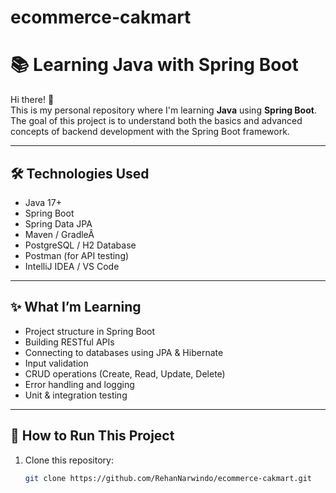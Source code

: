 # ecommerce-cakmart

# 📚 Learning Java with Spring Boot

Hi there! 👋  
This is my personal repository where I'm learning **Java** using **Spring Boot**. The goal of this project is to understand both the basics and advanced concepts of backend development with the Spring Boot framework.

---

## 🛠 Technologies Used

- Java 17+
- Spring Boot
- Spring Data JPA
- Maven / GradleÂ
- PostgreSQL / H2 Database
- Postman (for API testing)
- IntelliJ IDEA / VS Code

---

## ✨ What I’m Learning

- Project structure in Spring Boot
- Building RESTful APIs
- Connecting to databases using JPA & Hibernate
- Input validation
- CRUD operations (Create, Read, Update, Delete)
- Error handling and logging
- Unit & integration testing

---

## 🚀 How to Run This Project

1. Clone this repository:
   ```bash
   git clone https://github.com/RehanNarwindo/ecommerce-cakmart.git

